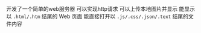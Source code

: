 开发了一个简单的web服务器
可以实现http请求
可以上传本地图片并显示
能显示以 `.html/.htm` 结尾的 Web 页面
能直接打开以 `.js/.css/.json/.text` 结尾的文件内容
